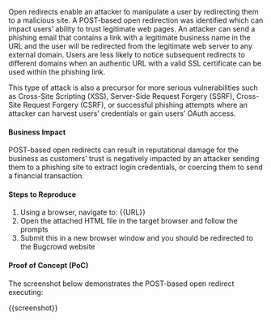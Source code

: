 Open redirects enable an attacker to manipulate a user by redirecting them to a malicious site. A POST-based open redirection was identified which can impact users’ ability to trust legitimate web pages. An attacker can send a phishing email that contains a link with a legitimate business name in the URL and the user will be redirected from the legitimate web server to any external domain. Users are less likely to notice subsequent redirects to different domains when an authentic URL with a valid SSL certificate can be used within the phishing link.

This type of attack is also a precursor for more serious vulnerabilities such as Cross-Site Scripting (XSS), Server-Side Request Forgery (SSRF), Cross-Site Request Forgery (CSRF), or successful phishing attempts where an attacker can harvest users’ credentials or gain users’ OAuth access.

#### Business Impact

POST-based open redirects can result in reputational damage for the business as customers’ trust is negatively impacted by an attacker sending them to a phishing site to extract login credentials, or coercing them to send a financial transaction.

#### Steps to Reproduce

1. Using a browser, navigate to: {{URL}}
1. Open the attached HTML file in the target browser and follow the prompts
1. Submit this in a new browser window and you should be redirected to the Bugcrowd website

#### Proof of Concept (PoC)

The screenshot below demonstrates the POST-based open redirect executing:

{{screenshot}}
